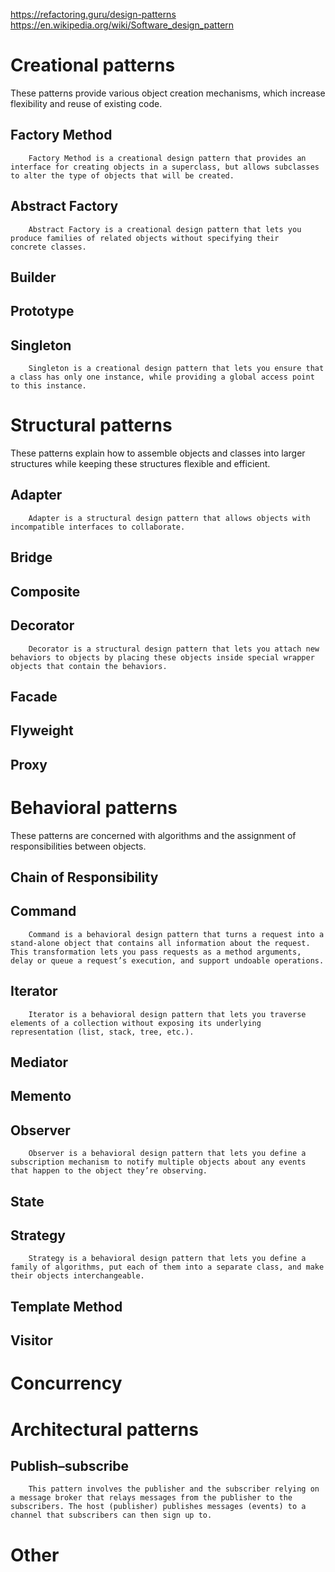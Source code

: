 https://refactoring.guru/design-patterns  
https://en.wikipedia.org/wiki/Software_design_pattern


# Creational patterns 

These patterns provide various object creation mechanisms, which increase flexibility and reuse of existing code.

## Factory Method 
        Factory Method is a creational design pattern that provides an interface for creating objects in a superclass, but allows subclasses to alter the type of objects that will be created.
## Abstract Factory 
        Abstract Factory is a creational design pattern that lets you produce families of related objects without specifying their concrete classes.
## Builder 
## Prototype 
## Singleton 
        Singleton is a creational design pattern that lets you ensure that a class has only one instance, while providing a global access point to this instance.



# Structural patterns 

These patterns explain how to assemble objects and classes into larger structures while keeping these structures flexible and efficient.

## Adapter
        Adapter is a structural design pattern that allows objects with incompatible interfaces to collaborate.
## Bridge
## Composite
## Decorator
        Decorator is a structural design pattern that lets you attach new behaviors to objects by placing these objects inside special wrapper objects that contain the behaviors.
## Facade
## Flyweight
## Proxy


# Behavioral patterns 

These patterns are concerned with algorithms and the assignment of responsibilities between objects.

## Chain of Responsibility
## Command
        Command is a behavioral design pattern that turns a request into a stand-alone object that contains all information about the request. This transformation lets you pass requests as a method arguments, delay or queue a request’s execution, and support undoable operations. 
## Iterator
        Iterator is a behavioral design pattern that lets you traverse elements of a collection without exposing its underlying representation (list, stack, tree, etc.).
## Mediator
## Memento
## Observer
        Observer is a behavioral design pattern that lets you define a subscription mechanism to notify multiple objects about any events that happen to the object they’re observing.

## State
## Strategy
        Strategy is a behavioral design pattern that lets you define a family of algorithms, put each of them into a separate class, and make their objects interchangeable.
## Template Method
## Visitor

# Concurrency

# Architectural patterns 

## Publish–subscribe
        This pattern involves the publisher and the subscriber relying on a message broker that relays messages from the publisher to the subscribers. The host (publisher) publishes messages (events) to a channel that subscribers can then sign up to.


# Other

